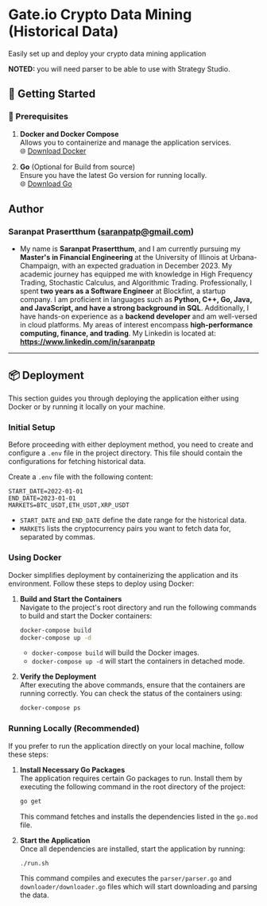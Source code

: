 # Gate.io Crypto Data Mining (Historical Data)
Easily set up and deploy your crypto data mining application 

**NOTED:** you will need parser to be able to use with Strategy Studio.

## 🚀 Getting Started

### 🔧 Prerequisites

1. **Docker and Docker Compose**  
   Allows you to containerize and manage the application services.  
   🌐 [Download Docker](https://www.docker.com)

2. **Go** (Optional for Build from source)  
   Ensure you have the latest Go version for running locally.  
   🌐 [Download Go](https://golang.org/dl/)

## Author

### **Saranpat Prasertthum (saranpatp@gmail.com)**

* My name is **Saranpat Prasertthum**, and I am currently pursuing my **Master's in Financial Engineering** at the University of Illinois at Urbana-Champaign, with an expected graduation in December 2023. My academic journey has equipped me with knowledge in High Frequency Trading, Stochastic Calculus, and Algorithmic Trading. Professionally, I spent **two years as a Software Engineer** at Blockfint, a startup company. I am proficient in languages such as **Python, C++, Go, Java, and JavaScript, and have a strong background in SQL**. Additionally, I have hands-on experience as a **backend developer** and am well-versed in cloud platforms. My areas of interest encompass **high-performance computing, finance, and trading**. My Linkedin is located at: **https://www.linkedin.com/in/saranpatp**


---

## 📦 Deployment

This section guides you through deploying the application either using Docker or by running it locally on your machine.

### Initial Setup

Before proceeding with either deployment method, you need to create and configure a `.env` file in the project directory. This file should contain the configurations for fetching historical data.

Create a `.env` file with the following content:
```
START_DATE=2022-01-01
END_DATE=2023-01-01
MARKETS=BTC_USDT,ETH_USDT,XRP_USDT
```
- `START_DATE` and `END_DATE` define the date range for the historical data.
- `MARKETS` lists the cryptocurrency pairs you want to fetch data for, separated by commas.

### Using Docker

Docker simplifies deployment by containerizing the application and its environment. Follow these steps to deploy using Docker:

1. **Build and Start the Containers**  
   Navigate to the project's root directory and run the following commands to build and start the Docker containers:
   ```bash
   docker-compose build
   docker-compose up -d
   ```
   - `docker-compose build` will build the Docker images.
   - `docker-compose up -d` will start the containers in detached mode.

2. **Verify the Deployment**  
   After executing the above commands, ensure that the containers are running correctly. You can check the status of the containers using:
   ```bash
   docker-compose ps
   ```

### Running Locally (Recommended)

If you prefer to run the application directly on your local machine, follow these steps:

1. **Install Necessary Go Packages**  
   The application requires certain Go packages to run. Install them by executing the following command in the root directory of the project:
   ```bash
   go get
   ```
   This command fetches and installs the dependencies listed in the `go.mod` file.

2. **Start the Application**  
   Once all dependencies are installed, start the application by running:
   ```bash
   ./run.sh
   ```
   This command compiles and executes the `parser/parser.go` and `downloader/downloader.go` files which will start downloading and parsing the data.

